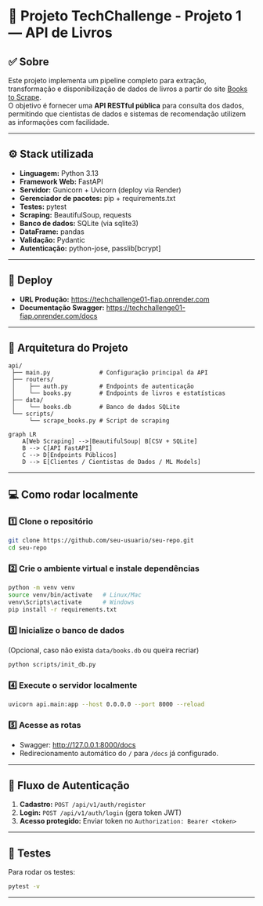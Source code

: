 # 🧠 Projeto TechChallenge - Projeto 1 — API de Livros

## ✅ Sobre

Este projeto implementa um pipeline completo para extração, transformação e disponibilização de dados de livros a partir do site [Books to Scrape](https://books.toscrape.com/).  
O objetivo é fornecer uma **API RESTful pública** para consulta dos dados, permitindo que cientistas de dados e sistemas de recomendação utilizem as informações com facilidade.


---

## ⚙️ Stack utilizada

- **Linguagem:** Python 3.13  
- **Framework Web:** FastAPI  
- **Servidor:** Gunicorn + Uvicorn (deploy via Render)  
- **Gerenciador de pacotes:** pip + requirements.txt  
- **Testes:** pytest  
- **Scraping:** BeautifulSoup, requests  
- **Banco de dados:** SQLite (via sqlite3)  
- **DataFrame:** pandas  
- **Validação:** Pydantic  
- **Autenticação:** python-jose, passlib[bcrypt]  

---

## 🚀 Deploy

- **URL Produção:** https://techchallenge01-fiap.onrender.com  
- **Documentação Swagger:** https://techchallenge01-fiap.onrender.com/docs  

---

## 📌 Arquitetura do Projeto

```plaintext
api/
 ├── main.py              # Configuração principal da API
 ├── routers/
 │    ├── auth.py         # Endpoints de autenticação
 │    └── books.py        # Endpoints de livros e estatísticas
 ├── data/
 │    └── books.db        # Banco de dados SQLite
 └── scripts/
      └── scrape_books.py # Script de scraping

```

```mermaid
graph LR
    A[Web Scraping] -->|BeautifulSoup| B[CSV + SQLite]
    B --> C[API FastAPI]
    C --> D[Endpoints Públicos]
    D --> E[Clientes / Cientistas de Dados / ML Models]

```
---

## 💻 Como rodar localmente

### 1️⃣ Clone o repositório
```bash
git clone https://github.com/seu-usuario/seu-repo.git
cd seu-repo
```

### 2️⃣ Crie o ambiente virtual e instale dependências
```bash
python -m venv venv
source venv/bin/activate   # Linux/Mac
venv\Scripts\activate      # Windows
pip install -r requirements.txt
```

### 3️⃣ Inicialize o banco de dados
(Opcional, caso não exista `data/books.db` ou queira recriar)  
```bash
python scripts/init_db.py
```

### 4️⃣ Execute o servidor localmente
```bash
uvicorn api.main:app --host 0.0.0.0 --port 8000 --reload
```

### 5️⃣ Acesse as rotas
- Swagger: http://127.0.0.1:8000/docs  
- Redirecionamento automático do `/` para `/docs` já configurado.

---

## 🔑 Fluxo de Autenticação

1. **Cadastro:** `POST /api/v1/auth/register`  
2. **Login:** `POST /api/v1/auth/login` (gera token JWT)  
3. **Acesso protegido:** Enviar token no `Authorization: Bearer <token>`  

---

## 🧪 Testes
Para rodar os testes:
```bash
pytest -v
```

---

